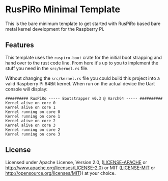 # RusPiRo Minimal Template

This is the bare minimum template to get started with RusPiRo based bare metal kernel development for
the Raspberry Pi.

## Features
This template uses the `ruspiro-boot` crate for the initial boot strapping and hand over to the rust
code line. From here it's up to you to implement the stuff you need in the `src/kernel.rs` file.

Without changing the `src/kernel.rs` file you could build this project into a valid Raspberry Pi
64Bit kernel. When run on the actual device the Uart console will display:

```
########## RusPiRo ----- Bootstrapper v0.3 @ Aarch64 ----- ##########
Kernel alive on core 0
Kernel alive on core 1
Kernel running on core 0
Kernel running on core 1
Kernel alive on core 2
Kernel alive on core 3
Kernel running on core 2
Kernel running on core 3
```

## License
Licensed under Apache License, Version 2.0, ([LICENSE-APACHE](LICENSE-APACHE) or http://www.apache.org/licenses/LICENSE-2.0) or MIT ([LICENSE-MIT](LICENSE-MIT) or http://opensource.org/licenses/MIT)) at your choice.